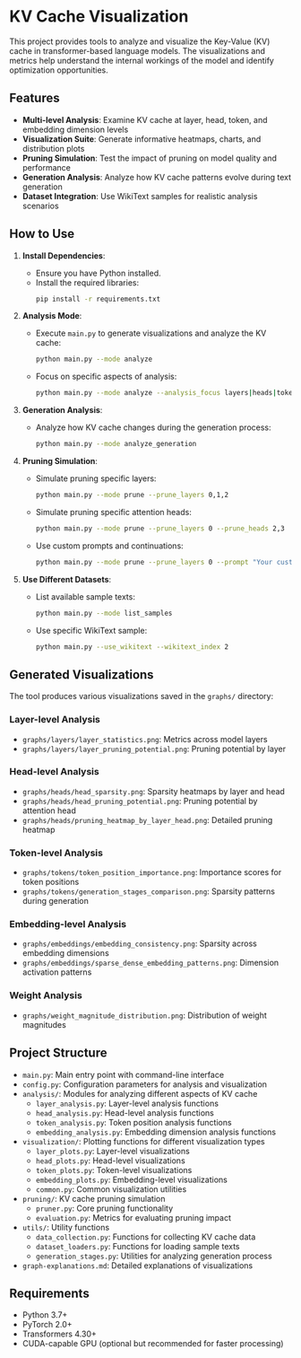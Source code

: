 # KV Cache Visualization

This project provides tools to analyze and visualize the Key-Value (KV) cache in transformer-based language models. The visualizations and metrics help understand the internal workings of the model and identify optimization opportunities.

## Features

- **Multi-level Analysis**: Examine KV cache at layer, head, token, and embedding dimension levels
- **Visualization Suite**: Generate informative heatmaps, charts, and distribution plots
- **Pruning Simulation**: Test the impact of pruning on model quality and performance
- **Generation Analysis**: Analyze how KV cache patterns evolve during text generation
- **Dataset Integration**: Use WikiText samples for realistic analysis scenarios

## How to Use

1. **Install Dependencies**:

   - Ensure you have Python installed.
   - Install the required libraries:
     ```bash
     pip install -r requirements.txt
     ```

2. **Analysis Mode**:

   - Execute `main.py` to generate visualizations and analyze the KV cache:

     ```bash
     python main.py --mode analyze
     ```

   - Focus on specific aspects of analysis:
     ```bash
     python main.py --mode analyze --analysis_focus layers|heads|tokens|embeddings
     ```

3. **Generation Analysis**:

   - Analyze how KV cache changes during the generation process:
     ```bash
     python main.py --mode analyze_generation
     ```

4. **Pruning Simulation**:

   - Simulate pruning specific layers:

     ```bash
     python main.py --mode prune --prune_layers 0,1,2
     ```

   - Simulate pruning specific attention heads:

     ```bash
     python main.py --mode prune --prune_layers 0 --prune_heads 2,3
     ```

   - Use custom prompts and continuations:
     ```bash
     python main.py --mode prune --prune_layers 0 --prompt "Your custom prompt text" --continuation "Text to evaluate model quality"
     ```

5. **Use Different Datasets**:

   - List available sample texts:

     ```bash
     python main.py --mode list_samples
     ```

   - Use specific WikiText sample:
     ```bash
     python main.py --use_wikitext --wikitext_index 2
     ```

## Generated Visualizations

The tool produces various visualizations saved in the `graphs/` directory:

### Layer-level Analysis

- `graphs/layers/layer_statistics.png`: Metrics across model layers
- `graphs/layers/layer_pruning_potential.png`: Pruning potential by layer

### Head-level Analysis

- `graphs/heads/head_sparsity.png`: Sparsity heatmaps by layer and head
- `graphs/heads/head_pruning_potential.png`: Pruning potential by attention head
- `graphs/heads/pruning_heatmap_by_layer_head.png`: Detailed pruning heatmap

### Token-level Analysis

- `graphs/tokens/token_position_importance.png`: Importance scores for token positions
- `graphs/tokens/generation_stages_comparison.png`: Sparsity patterns during generation

### Embedding-level Analysis

- `graphs/embeddings/embedding_consistency.png`: Sparsity across embedding dimensions
- `graphs/embeddings/sparse_dense_embedding_patterns.png`: Dimension activation patterns

### Weight Analysis

- `graphs/weight_magnitude_distribution.png`: Distribution of weight magnitudes

## Project Structure

- `main.py`: Main entry point with command-line interface
- `config.py`: Configuration parameters for analysis and visualization
- `analysis/`: Modules for analyzing different aspects of KV cache
  - `layer_analysis.py`: Layer-level analysis functions
  - `head_analysis.py`: Head-level analysis functions
  - `token_analysis.py`: Token position analysis functions
  - `embedding_analysis.py`: Embedding dimension analysis functions
- `visualization/`: Plotting functions for different visualization types
  - `layer_plots.py`: Layer-level visualizations
  - `head_plots.py`: Head-level visualizations
  - `token_plots.py`: Token-level visualizations
  - `embedding_plots.py`: Embedding-level visualizations
  - `common.py`: Common visualization utilities
- `pruning/`: KV cache pruning simulation
  - `pruner.py`: Core pruning functionality
  - `evaluation.py`: Metrics for evaluating pruning impact
- `utils/`: Utility functions
  - `data_collection.py`: Functions for collecting KV cache data
  - `dataset_loaders.py`: Functions for loading sample texts
  - `generation_stages.py`: Utilities for analyzing generation process
- `graph-explanations.md`: Detailed explanations of visualizations

## Requirements

- Python 3.7+
- PyTorch 2.0+
- Transformers 4.30+
- CUDA-capable GPU (optional but recommended for faster processing)
